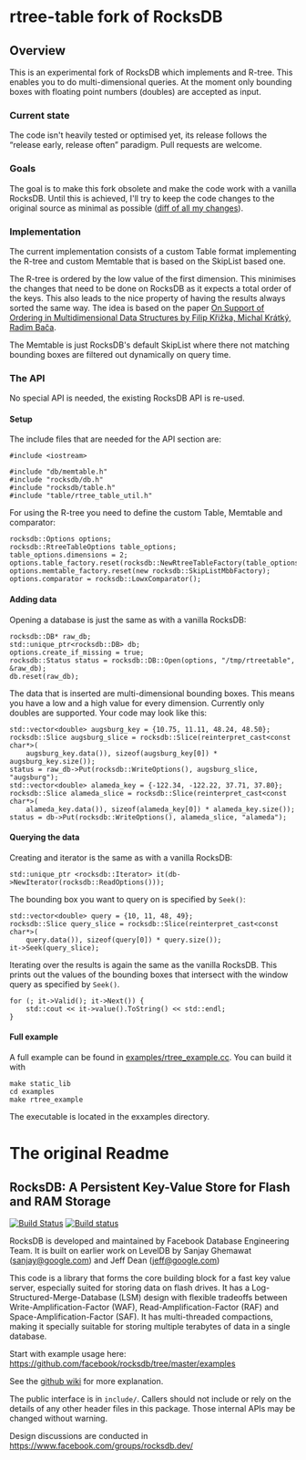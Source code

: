 # rtree-table fork of RocksDB

## Overview

This is an experimental fork of RocksDB which implements and R-tree. This
enables you to do multi-dimensional queries. At the moment only bounding
boxes with floating point numbers (doubles) are accepted as input.


### Current state

The code isn't heavily tested or optimised yet, its release follows the
“release early, release often” paradigm. Pull requests are welcome.


### Goals

The goal is to make this fork obsolete and make the code work with a vanilla
RocksDB. Until this is achieved, I'll try to keep the code changes to the
original source as minimal as possible ([diff of all my changes][1]).


### Implementation

The current implementation consists of a custom Table format implementing
the R-tree and custom Memtable that is based on the SkipList based one.

The R-tree is ordered by the low value of the first dimension. This minimises
the changes that need to be done on RocksDB as it expects a total order of
the keys. This also leads to the nice property of having the results always
sorted the same way. The idea is based on the paper [On Support of Ordering in
Multidimensional Data Structures by Filip Křižka, Michal Krátký, Radim Bača][2].

The Memtable is just RocksDB's default SkipList where there not matching
bounding boxes are filtered out dynamically on query time.


### The API

No special API is needed, the existing RocksDB API is re-used.


#### Setup

The include files that are needed for the API section are:

    #include <iostream>

    #include "db/memtable.h"
    #include "rocksdb/db.h"
    #include "rocksdb/table.h"
    #include "table/rtree_table_util.h"

For using the R-tree you need to define the custom Table, Memtable and
comparator:

    rocksdb::Options options;
    rocksdb::RtreeTableOptions table_options;
    table_options.dimensions = 2;
    options.table_factory.reset(rocksdb::NewRtreeTableFactory(table_options));
    options.memtable_factory.reset(new rocksdb::SkipListMbbFactory);
    options.comparator = rocksdb::LowxComparator();

#### Adding data

Opening a database is just the same as with a vanilla RocksDB:

    rocksdb::DB* raw_db;
    std::unique_ptr<rocksdb::DB> db;
    options.create_if_missing = true;
    rocksdb::Status status = rocksdb::DB::Open(options, "/tmp/rtreetable", &raw_db);
    db.reset(raw_db);

The data that is inserted are multi-dimensional bounding boxes. This means
you have a low and a high value for every dimension. Currently only doubles
are supported. Your code may look like this:

    std::vector<double> augsburg_key = {10.75, 11.11, 48.24, 48.50};
    rocksdb::Slice augsburg_slice = rocksdb::Slice(reinterpret_cast<const char*>(
        augsburg_key.data()), sizeof(augsburg_key[0]) * augsburg_key.size());
    status = raw_db->Put(rocksdb::WriteOptions(), augsburg_slice, "augsburg");
    std::vector<double> alameda_key = {-122.34, -122.22, 37.71, 37.80};
    rocksdb::Slice alameda_slice = rocksdb::Slice(reinterpret_cast<const char*>(
        alameda_key.data()), sizeof(alameda_key[0]) * alameda_key.size());
    status = db->Put(rocksdb::WriteOptions(), alameda_slice, "alameda");

#### Querying the data

Creating and iterator is the same as with a vanilla RocksDB:

    std::unique_ptr <rocksdb::Iterator> it(db->NewIterator(rocksdb::ReadOptions()));

The bounding box you want to query on is specified by `Seek()`:

    std::vector<double> query = {10, 11, 48, 49};
    rocksdb::Slice query_slice = rocksdb::Slice(reinterpret_cast<const char*>(
        query.data()), sizeof(query[0]) * query.size());
    it->Seek(query_slice);

Iterating over the results is again the same as the vanilla RocksDB. This
prints out the values of the bounding boxes that intersect with the window
query as specified by `Seek()`.

    for (; it->Valid(); it->Next()) {
        std::cout << it->value().ToString() << std::endl;
    }


#### Full example

A full example can be found in
[examples/rtree_example.cc][3]. You can build it with

    make static_lib
    cd examples
    make rtree_example

The executable is located in the exxamples directory.


[1]: https://github.com/vmx/rocksdb/compare/master...vmx:rtree-table?diff=split&name=rtree-table#files_bucket
[2]: http://ceur-ws.org/Vol-639/165-krizka.pdf
[3]: examples/rtree_example.cc


# The original Readme

## RocksDB: A Persistent Key-Value Store for Flash and RAM Storage

[![Build Status](https://travis-ci.org/facebook/rocksdb.svg?branch=master)](https://travis-ci.org/facebook/rocksdb)
[![Build status](https://ci.appveyor.com/api/projects/status/fbgfu0so3afcno78/branch/master?svg=true)](https://ci.appveyor.com/project/Facebook/rocksdb/branch/master)


RocksDB is developed and maintained by Facebook Database Engineering Team.
It is built on earlier work on LevelDB by Sanjay Ghemawat (sanjay@google.com)
and Jeff Dean (jeff@google.com)

This code is a library that forms the core building block for a fast
key value server, especially suited for storing data on flash drives.
It has a Log-Structured-Merge-Database (LSM) design with flexible tradeoffs
between Write-Amplification-Factor (WAF), Read-Amplification-Factor (RAF)
and Space-Amplification-Factor (SAF). It has multi-threaded compactions,
making it specially suitable for storing multiple terabytes of data in a
single database.

Start with example usage here: https://github.com/facebook/rocksdb/tree/master/examples

See the [github wiki](https://github.com/facebook/rocksdb/wiki) for more explanation.

The public interface is in `include/`.  Callers should not include or
rely on the details of any other header files in this package.  Those
internal APIs may be changed without warning.

Design discussions are conducted in https://www.facebook.com/groups/rocksdb.dev/
